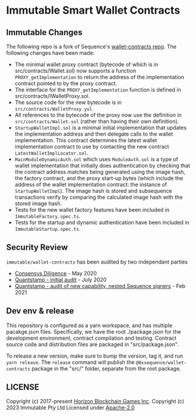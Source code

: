 # Immutable Smart Wallet Contracts

## Immutable Changes

The following repo is a fork of Sequence's [wallet-contracts repo](https://github.com/0xsequence/wallet-contracts).
The following changes have been made:

- The minimal wallet proxy contract (bytecode of which is in src/contracts/Wallet.sol) now supports a function
  `PROXY_getImplementation` to return the address of the implementation contract pointed to by the proxy
  contract.
- The interface for the `PROXY_getImplementation` function is defined in src/contracts/IWalletProxy.sol.
- The source code for the new bytecode is in `src/contracts/WalletProxy.yul`.
- All references to the bytecode of the proxy now use the definition in `src/contracts/Wallet.sol` (rather
  than having their own definition).
- `StartupWalletImpl.sol` is a minimal initial implementation that updates the implementation
  address and then delegate calls to the wallet implementation. This contract determines the
  latest wallet implementation contract to use by contacting the new contract `LatestWalletImplLocator.sol`.
- `MainModuleDynamicAuth.sol` which uses `ModuleAuth.sol` is a type of wallet implementation
  that initially does authentication by checking that the contract address matches being generated
  using the image hash, the factory contract, and the proxy start-up bytes (which include the address
  of the wallet implementation contract: the instance of `StartupWalletImpl`). The image hash is stored and subsequence transactions verify by comparing the calculated image hash with the stored
  image hash.
- Tests for the new wallet factory features have been included in `ImmutableFactory.spec.ts`.
- Tests for the startup and dynamic authentication have been included in `ImmutableStartup.spec.ts`.

## Security Review

`immutable/wallet-contracts` has been audited by two independant parties

- [Consensys Diligence](https://github.com/immutable/wallet-contracts/blob/master/audits/Consensys_Diligence.md) - May 2020
- [Quantstamp - initial audit](https://github.com/immutable/wallet-contracts/raw/master/audits/Quantstamp_Arcadeum_Report_Final.pdf) - July 2020
- [Quantstamp - audit of new capability, nested Sequence signers](https://github.com/immutable/wallet-contracts/raw/master/audits/sequence_quantstamp_audit_feb_2021.pdf) - Feb 2021

## Dev env & release

This repository is configured as a yarn workspace, and has multiple pacakge.json
files. Specifically, we have the root ./package.json for the development
environment, contract compilation and testing. Contract source code and
distribution files are packaged in "src/package.json".

To release a new version, make sure to bump the version, tag it, and run `yarn
release`. The `release` command will publish the `@0xsequence/wallet-contracts`
package in the "src/" folder, separate from the root package.

## LICENSE

Copyright (c) 2017-present [Horizon Blockchain Games Inc](https://horizon.io).
Copyright (c) 2023 Immutable Pty Ltd
Licensed under [Apache-2.0](https://github.com/0xsequence/erc-1155/blob/master/LICENSE)
